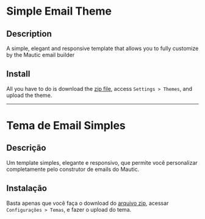 # Simple Email Theme

## Description

A simple, elegant and responsive template that allows you to fully customize by the Mautic email builder

## Install

All you have to do is download the [zip file](https://github.com/moskoweb/Simple-Email-Theme/raw/master/Simple-Email-Theme.zip), access ```Settings > Themes```, and upload the theme.

---

# Tema de Email Simples

## Descrição

Um template simples, elegante e responsivo, que permite você personalizar completamente pelo construtor de emails do Mautic.

## Instalação

Basta apenas que você faça o download do [arquivo zip](https://github.com/moskoweb/Simple-Email-Theme/raw/master/Simple-Email-Theme.zip), acessar ```Configurações > Temas```, e fazer o upload do tema.